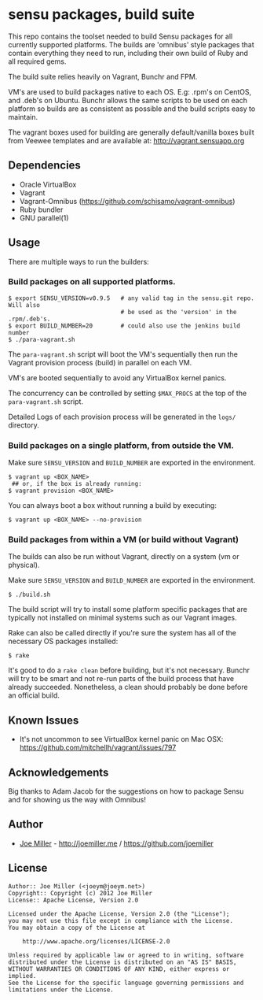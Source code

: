sensu packages, build suite
===========================

This repo contains the toolset needed to build Sensu packages for all
currently supported platforms. The builds are 'omnibus' style packages
that contain everything they need to run, including their own build of Ruby
and all required gems.

The build suite relies heavily on Vagrant, Bunchr and FPM.

VM's are used to build packages native to each OS. E.g: .rpm's on CentOS, and
.deb's on Ubuntu. Bunchr allows the same scripts to be used on each platform
so builds are as consistent as possible and the build scripts easy to maintain.

The vagrant boxes used for building are generally default/vanilla boxes built
from Veewee templates and are available at:  http://vagrant.sensuapp.org

Dependencies
------------

- Oracle VirtualBox
- Vagrant
- Vagrant-Omnibus (https://github.com/schisamo/vagrant-omnibus)
- Ruby bundler
- GNU parallel(1)

Usage
-----

There are multiple ways to run the builders:

### Build packages on all supported platforms.

```
$ export SENSU_VERSION=v0.9.5   # any valid tag in the sensu.git repo. Will also
                                # be used as the 'version' in the .rpm/.deb's.
$ export BUILD_NUMBER=20        # could also use the jenkins build number
$ ./para-vagrant.sh
```

The `para-vagrant.sh` script will boot the VM's sequentially then run the
Vagrant provision process (build) in parallel on each VM.

VM's are booted sequentially to avoid any VirtualBox kernel panics.

The concurrency can be controlled by setting `$MAX_PROCS` at the top of the
`para-vagrant.sh` script.

Detailed Logs of each provision process will be generated in the `logs/`
directory.

### Build packages on a single platform, from outside the VM.

Make sure `SENSU_VERSION` and `BUILD_NUMBER` are exported in the environment.

```
$ vagrant up <BOX_NAME>
 ## or, if the box is already running:
$ vagrant provision <BOX_NAME>
```

You can always boot a box without running a build by executing:

```
$ vagrant up <BOX_NAME> --no-provision
```

### Build packages from within a VM (or build without Vagrant)

The builds can also be run without Vagrant, directly on a system (vm or
physical).

Make sure `SENSU_VERSION` and `BUILD_NUMBER` are exported in the environment.

```
$ ./build.sh
```

The build script will try to install some platform specific packages that
are typically not installed on minimal systems such as our Vagrant images.

Rake can also be called directly if you're sure the system has all of the
necessary OS packages installed:

```
$ rake
```

It's good to do a `rake clean` before building, but it's not necessary. Bunchr
will try to be smart and not re-run parts of the build process that have already
succeeded. Nonetheless, a clean should probably be done before an official
build.

Known Issues
-------------

* It's not uncommon to see VirtualBox kernel panic on Mac OSX:
  https://github.com/mitchellh/vagrant/issues/797

Acknowledgements
----------------

Big thanks to Adam Jacob for the suggestions on how to package Sensu and for
showing us the way with Omnibus!

Author
------

* [Joe Miller](https://twitter.com/miller_joe) - http://joemiller.me / https://github.com/joemiller

License
-------

    Author:: Joe Miller (<joeym@joeym.net>)
    Copyright:: Copyright (c) 2012 Joe Miller
    License:: Apache License, Version 2.0

    Licensed under the Apache License, Version 2.0 (the "License");
    you may not use this file except in compliance with the License.
    You may obtain a copy of the License at

        http://www.apache.org/licenses/LICENSE-2.0

    Unless required by applicable law or agreed to in writing, software
    distributed under the License is distributed on an "AS IS" BASIS,
    WITHOUT WARRANTIES OR CONDITIONS OF ANY KIND, either express or implied.
    See the License for the specific language governing permissions and
    limitations under the License.

